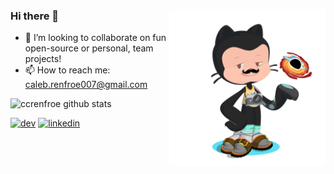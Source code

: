 <!--
**ccrenfroe/ccrenfroe** is a ✨ _special_ ✨ repository because its `README.md` (this file) appears on your GitHub profile.
-->

### Hi there 👋 <img src='https://github.com/ccrenfroe/ccrenfroe/blob/master/octocat-1607461525497.png' alt='OctoCat' height='250' align = 'right'>

- 👯 I’m looking to collaborate on fun open-source or personal, team projects!
- 📫 How to reach me: caleb.renfroe007@gmail.com

![ccrenfroe github stats](https://github-readme-stats.vercel.app/api?username=ccrenfroe&show_icons=true&hide_border=true)

[<img src='https://cdn.jsdelivr.net/npm/simple-icons@3.0.1/icons/dev-dot-to.svg' alt='dev' height='50'>](https://dev.to/ccrenfroe)
[<img src='https://cdn.jsdelivr.net/npm/simple-icons@3.0.1/icons/linkedin.svg' alt='linkedin' height='40'>](https://www.linkedin.com/in/caleb-renfroe-543863180/)  
